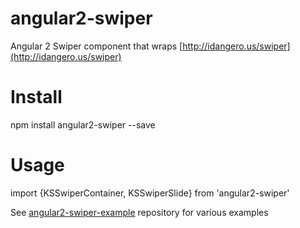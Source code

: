 # angular2-swiper
Angular 2 Swiper component that wraps [http://idangero.us/swiper](http://idangero.us/swiper)

# Install
npm install angular2-swiper --save

# Usage
import {KSSwiperContainer, KSSwiperSlide} from 'angular2-swiper'

See [angular2-swiper-example](https://github.com/ksachdeva/angular2-swiper-example) repository for various examples

